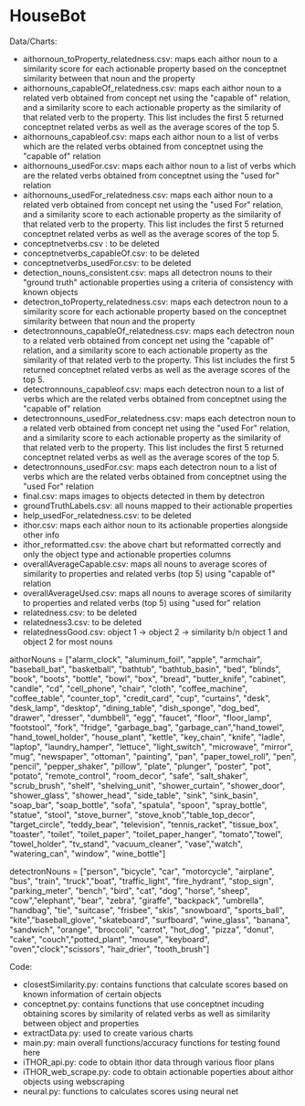 # HouseBot
Data/Charts:
* aithornoun_toProperty_relatedness.csv: maps each aithor noun to a similarity score for each actionable property based on the conceptnet similarity between that noun and the property
* aithornouns_capableOf_relatedness.csv: maps each aithor noun to a related verb obtained from concept net using the "capable of" relation, and a similarity score to each actionable property as the similarity of that related verb to the property. This list includes the first 5 returned conceptnet related verbs as well as the average scores of the top 5.
* aithornouns_capableof.csv: maps each aithor noun to a list of verbs which are the related verbs obtained from conceptnet using the "capable of" relation
* aithornouns_usedFor.csv: maps each aithor noun to a list of verbs which are the related verbs obtained from conceptnet using the "used for" relation
* aithornouns_usedFor_relatedness.csv: maps each aithor noun to a related verb obtained from concept net using the "used For" relation, and a similarity score to each actionable property as the similarity of that related verb to the property. This list includes the first 5 returned conceptnet related verbs as well as the average scores of the top 5.
* conceptnetverbs.csv : to be deleted
* conceptnetverbs_capableOf.csv: to be deleted
* conceptnetverbs_usedFor.csv: to be deleted
* detection_nouns_consistent.csv: maps all detectron nouns to their "ground truth" actionable properties using a criteria of consistency with known objects
* detectron_toProperty_relatedness.csv: maps each detectron noun to a similarity score for each actionable property based on the conceptnet similarity between that noun and the property
* detectronnouns_capableOf_relatedness.csv: maps each detectron noun to a related verb obtained from concept net using the "capable of" relation, and a similarity score to each actionable property as the similarity of that related verb to the property. This list includes the first 5 returned conceptnet related verbs as well as the average scores of the top 5.
* detectronnouns_capableof.csv: maps each detectron noun to a list of verbs which are the related verbs obtained from conceptnet using the "capable of" relation
* detectronnouns_usedFor_relatedness.csv: maps each detectron noun to a related verb obtained from concept net using the "used For" relation, and a similarity score to each actionable property as the similarity of that related verb to the property. This list includes the first 5 returned conceptnet related verbs as well as the average scores of the top 5.
* detectronnouns_usedFor.csv: maps each detectron noun to a list of verbs which are the related verbs obtained from conceptnet using the "used For" relation
* final.csv: maps images to objects detected in them by detectron
* groundTruthLabels.csv: all nouns mapped to their actionable properties
* help_usedFor_relatedness.csv: to be deleted
* ithor.csv: maps each aithor noun to its actionable properties alongside other info
* ithor_reformatted.csv: the above chart but reformatted correctly and only the object type and actionable properties columns
* overallAverageCapable.csv: maps all nouns to average scores of similarity to properties and related verbs (top 5) using "capable of" relation
* overallAverageUsed.csv: maps all nouns to average scores of similarity to properties and related verbs (top 5) using "used for" relation
* relatedness.csv: to be deleted
* relatedness3.csv: to be deleted
* relatednessGood.csv: object 1 -> object 2 -> similarity b/n object 1 and object 2 for most nouns

aithorNouns = ["alarm_clock", "aluminum_foil", "apple", "armchair", "baseball_bat", "basketball", "bathtub",
"bathtub_basin", "bed", "blinds", "book", "boots", "bottle", "bowl", "box", "bread", "butter_knife", 
"cabinet", "candle", "cd", "cell_phone", "chair", "cloth", "coffee_machine", "coffee_table", "counter_top",
"credit_card", "cup", "curtains", "desk", "desk_lamp", "desktop", "dining_table", "dish_sponge", "dog_bed",
"drawer", "dresser", "dumbbell", "egg", "faucet", "floor", "floor_lamp", "footstool", "fork", 
"fridge", "garbage_bag", "garbage_can","hand_towel", "hand_towel_holder", "house_plant", "kettle", "key_chain", "knife", 
"ladle", "laptop", "laundry_hamper", "lettuce", "light_switch", "microwave", "mirror", "mug", "newspaper", 
"ottoman", "painting", "pan", "paper_towel_roll", "pen", "pencil", "pepper_shaker", "pillow", "plate", "plunger",
"poster", "pot", "potato", "remote_control", "room_decor", "safe", "salt_shaker", "scrub_brush", "shelf", "shelving_unit", 
"shower_curtain", "shower_door", "shower_glass", "shower_head", "side_table", "sink", "sink_basin", "soap_bar", 
"soap_bottle", "sofa", "spatula", "spoon", "spray_bottle", "statue", "stool", "stove_burner", "stove_knob","table_top_decor",
"target_circle", "teddy_bear", "television", "tennis_racket", "tissue_box", "toaster", "toilet", "toilet_paper", 
"toilet_paper_hanger", "tomato","towel", "towel_holder", "tv_stand", "vacuum_cleaner", "vase","watch", "watering_can", "window", "wine_bottle"]

detectronNouns = ["person", "bicycle", "car", "motorcycle", "airplane", "bus", "train", "truck","boat", "traffic_light",
"fire_hydrant", "stop_sign", "parking_meter", "bench", "bird", "cat", "dog", "horse", "sheep", "cow","elephant", "bear", 
"zebra", "giraffe", "backpack", "umbrella", "handbag", "tie", "suitcase", "frisbee", "skis", "snowboard", "sports_ball", 
"kite","baseball_glove", "skateboard", "surfboard", "wine_glass", "banana", "sandwich", "orange", "broccoli", "carrot", 
"hot_dog", "pizza", "donut", "cake", "couch","potted_plant", "mouse", "keyboard", "oven","clock","scissors", "hair_drier", "tooth_brush"]

Code:
* closestSimilarity.py: contains functions that calculate scores based on known information of certain objects
* conceptnet.py: contains functions that use conceptnet incuding obtaining scores by similarity of related verbs as well as similarity between object and properties
* extractData.py: used to create various charts
* main.py: main overall functions/accuracy functions for testing found here
* iTHOR_api.py: code to obtain ithor data through various floor plans
* iTHOR_web_scrape.py: code to obtain actionable poperties about aithor objects using webscraping
* neural.py: functions to calculates scores using neural net




